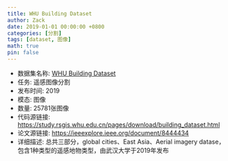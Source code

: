 ```yaml
---
title: WHU Building Dataset
author: Zack
date: 2019-01-01 00:00:00 +0800
categories: [分割]
tags: [dataset, 图像]
math: true
pin: false
---
```

- 数据集名称: [WHU Building Dataset](https://study.rsgis.whu.edu.cn/pages/download/building_dataset.html)
- 任务: 遥感图像分割
- 发布时间: 2019
- 模态: 图像
- 数量: 25781张图像
- 代码源链接: https://study.rsgis.whu.edu.cn/pages/download/building_dataset.html
- 论文源链接: https://ieeexplore.ieee.org/document/8444434
- 详细描述: 总共三部分，global cities、East Asia、Aerial imagery datase，包含1种类型的遥感地物类型，由武汉大学于2019年发布

